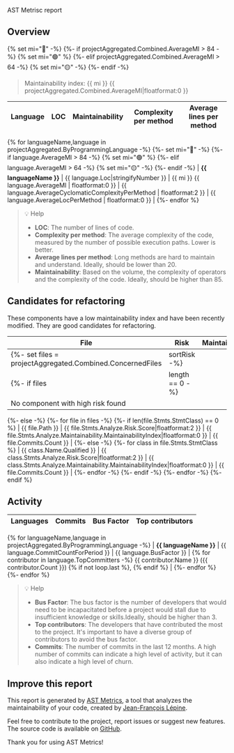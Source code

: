 AST Metrisc report

## Overview

{% set mi="🔴" -%}
{%- if projectAggregated.Combined.AverageMI > 84 -%}
    {% set mi="🟢" %}
{%- elif projectAggregated.Combined.AverageMI > 64 -%}
    {% set mi="🟡" -%}
{%- endif -%}

> Maintainability index: {{ mi }} {{ projectAggregated.Combined.AverageMI|floatformat:0 }}

| Language | LOC | Maintainability | Complexity per method | Average lines per method |
| --- | --- | --- | --- | --- |
{% for languageName,language in projectAggregated.ByProgrammingLanguage -%}
{%- set mi="🔴" -%}
{%- if language.AverageMI > 84 -%}
    {% set mi="🟢" %}
{%- elif language.AverageMI > 64 -%}
    {% set mi="🟡" -%}
{%- endif -%}
| **{{ languageName }}** | {{ language.Loc|stringifyNumber }} | {{ mi }} {{ language.AverageMI | floatformat:0 }} | {{ language.AverageCyclomaticComplexityPerMethod | floatformat:2 }} | {{ language.AverageLocPerMethod | floatformat:0 }} |
{%- endfor %}

> 💡 Help
>
> - **LOC**: The number of lines of code.
> - **Complexity per method**: The average complexity of the code, measured by the number of possible execution paths. Lower is better.
> - **Average lines per method**: Long methods are hard to maintain and understand. Ideally, should be lower than 20.
> - **Maintainability**: Based on the volume, the complexity of operators and the complexity of the code. Ideally, should be higher than 85.

## Candidates for refactoring

These components have a low maintainability index and have been recently modified. They are good candidates for refactoring.

| File | Risk | Maintainability | Commits |
| --- | --- | --- | --- |
{%- set files = projectAggregated.Combined.ConcernedFiles|sortRisk -%}
{%- if files|length == 0 -%}
| No component with high risk found |
{%- else -%}
    {%- for file in files -%}
        {%- if len(file.Stmts.StmtClass) == 0 %}
| {{ file.Path }} | {{ file.Stmts.Analyze.Risk.Score|floatformat:2 }} | {{ file.Stmts.Analyze.Maintainability.MaintainabilityIndex|floatformat:0 }} | {{ file.Commits.Count }} |
        {%- else -%}
            {%- for class in file.Stmts.StmtClass %}
| {{ class.Name.Qualified }} | {{ class.Stmts.Analyze.Risk.Score|floatformat:2 }} | {{ class.Stmts.Analyze.Maintainability.MaintainabilityIndex|floatformat:0 }} | {{ file.Commits.Count }} |
            {%- endfor -%}
        {%- endif -%}
    {%- endfor -%}
{%- endif %}

## Activity

| Languages |Commits | Bus Factor | Top contributors |
| --- | --- | --- | --- |
{% for languageName,language in projectAggregated.ByProgrammingLanguage -%}
| **{{ languageName }}** | {{ language.CommitCountForPeriod }} | {{ language.BusFactor }} | {% for contributor in language.TopCommitters -%}
{{ contributor.Name }} ({{ contributor.Count }}) {% if not loop.last %}, {% endif %} |
{%- endfor %}
{%- endfor %}

> 
> 💡 Help
>
> - **Bus Factor**: The bus factor is the number of developers that would need to be incapacitated before a project would stall due to insufficient knowledge or skills.Ideally, should be higher than 3.
> - **Top contributors**: The developers that have contributed the most to the project. It's important to have a diverse group of contributors to avoid the bus factor.
> - **Commits**: The number of commits in the last 12 months. A high number of commits can indicate a high level of activity, but it can also indicate a high level of churn.


## Improve this report

This report is generated by [AST Metrics](https://github.com/Halleck45/ast-metrics/), a tool that analyzes the maintainability of your code, created by [Jean-François Lépine](https://blog.lepine.pro/).

Feel free to contribute to the project, report issues or suggest new features. The source code is available on [GitHub](https://github.com/Halleck45/ast-metrics/).

Thank you for using AST Metrics! 

